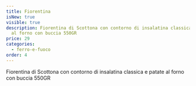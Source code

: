 ```yaml
---
title: Fiorentina
isNew: true
visible: true
description: Fiorentina di Scottona con contorno di insalatina classica e patate
  al forno con buccia 550GR
price: 29
categories:
  - ferro-e-fuoco
order: 4
---
```

Fiorentina di Scottona con contorno di insalatina classica e patate al forno con buccia 550GR